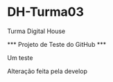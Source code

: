 # DH-Turma03
Turma Digital House

*** Projeto de Teste do GitHub ***

Um teste

Alteração feita pela develop
